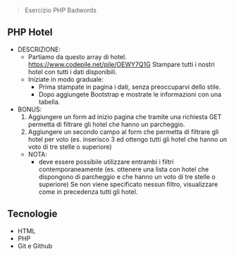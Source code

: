 > Esercizio PHP Badwords

## PHP Hotel

- DESCRIZIONE:
  - Partiamo da questo array di hotel. https://www.codepile.net/pile/OEWY7Q1G Stampare tutti i nostri hotel con tutti i dati disponibili.
  - Iniziate in modo graduale:
    - Prima stampate in pagina i dati, senza preoccuparvi dello stile.
    - Dopo aggiungete Bootstrap e mostrate le informazioni con una tabella.
- BONUS:
  1. Aggiungere un form ad inizio pagina che tramite una richiesta GET permetta di filtrare gli hotel che hanno un parcheggio.
  2. Aggiungere un secondo campo al form che permetta di filtrare gli hotel per voto (es. inserisco 3 ed ottengo tutti gli hotel che hanno un voto di tre stelle o superiore)
  - NOTA:
    - deve essere possibile utilizzare entrambi i filtri contemporaneamente (es. ottenere una lista con hotel che dispongono di parcheggio e che hanno un voto di tre stelle o superiore) Se non viene specificato nessun filtro, visualizzare come in precedenza tutti gli hotel.

## Tecnologie

- HTML
- PHP
- Git e Github